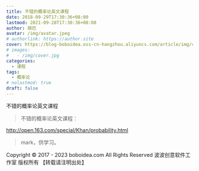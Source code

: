 ```yaml
---
title: 不错的概率论英文课程
date: 2018-09-29T17:30:36+08:00
lastmod: 2021-09-28T17:30:36+08:00
author: 胡巴
avatar: /img/avatar.jpeg
# authorlink: https://author.site
cover: https://blog-boboidea.oss-cn-hangzhou.aliyuncs.com/article/img/cover.jpg
# images:
#   - /img/cover.jpg
categories:
  - 课程
tags:
  - 概率论
# nolastmod: true
draft: false
---
```


不错的概率论英文课程

<!--more-->

> 不错的概率论英文课程：

http://open.163.com/special/Khan/probability.html

> mark，供学习。

<!--declare-declare-->

Copyright &copy; 2017 - 2023 boboidea.com All Rights Reserved 波波创意软件工作室 版权所有 【转载请注明出处】
